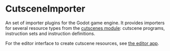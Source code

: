 # CutsceneImporter
An set of importer plugins for the Godot game engine. It provides importers for several resource types from the [cutscenes module](https://github.com/RustyRoboticsBV/Rusty.Cutscenes): cutscene programs, instruction sets and instruction definitions.

For the editor interface to create cutscene resources, see [the editor app](https://github.com/RustyRoboticsBV/Rusty.CutsceneEditor).

